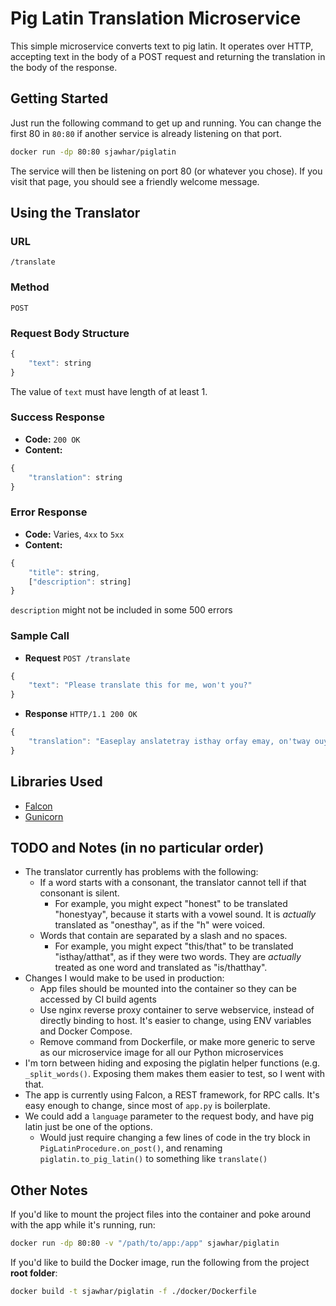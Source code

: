 # Pig Latin Translation Microservice
This simple microservice converts text to pig latin. It operates over HTTP, accepting text in the body of a POST request and returning the translation in the body of the response.

## Getting Started
Just run the following command to get up and running. You can change the first 80 in `80:80` if another service is already listening on that port.
```bash
docker run -dp 80:80 sjawhar/piglatin
```

The service will then be listening on port 80 (or whatever you chose). If you visit that page, you should see a friendly welcome message.

## Using the Translator
### URL
`/translate`

### Method 
`POST`

### Request Body Structure
```js
{
    "text": string
}
```
The value of `text` must have length of at least 1.

### Success Response
* **Code:** `200 OK`
* **Content:**
```js
{
    "translation": string
}
```

### Error Response
* **Code:** Varies, `4xx` to `5xx`
* **Content:**
```js
{
    "title": string,
    ["description": string]
}
```
`description` might not be included in some 500 errors

### Sample Call
* **Request**
`POST /translate`
```js
{
    "text": "Please translate this for me, won't you?"
}
```

* **Response**
`HTTP/1.1 200 OK`
```js
{
    "translation": "Easeplay anslatetray isthay orfay emay, on'tway ouyay?"
}
```

## Libraries Used
* [Falcon](https://falconframework.org/)
* [Gunicorn](http://gunicorn.org/)

## TODO and Notes (in no particular order)
* The translator currently has problems with the following:
    * If a word starts with a consonant, the translator cannot tell if that consonant is silent.
        - For example, you might expect "honest" to be translated "honestyay", because it starts with a vowel sound. It is _actually_ translated as "onesthay", as if the "h" were voiced.
    * Words that contain are separated by a slash and no spaces.
        - For example, you might expect "this/that" to be translated "isthay/atthat", as if they were two words. They are _actually_ treated as one word and translated as "is/thatthay".
* Changes I would make to be used in production:
    * App files should be mounted into the container so they can be accessed by CI build agents
    * Use nginx reverse proxy container to serve webservice, instead of directly binding to host. It's easier to change, using ENV variables and Docker Compose.
    * Remove command from Dockerfile, or make more generic to serve as our microservice image for all our Python microservices
* I'm torn between hiding and exposing the piglatin helper functions (e.g. `_split_words()`. Exposing them makes them easier to test, so I went with that.
* The app is currently using Falcon, a REST framework, for RPC calls. It's easy enough to change, since most of `app.py` is boilerplate.
* We could add a `language` parameter to the request body, and have pig latin just be one of the options.
    - Would just require changing a few lines of code in the try block in `PigLatinProcedure.on_post()`, and renaming `piglatin.to_pig_latin()` to something like `translate()`

## Other Notes
If you'd like to mount the project files into the container and poke around with the app while it's running, run:
```bash
docker run -dp 80:80 -v "/path/to/app:/app" sjawhar/piglatin
```

If you'd like to build the Docker image, run the following from the project **root folder**:
```bash
docker build -t sjawhar/piglatin -f ./docker/Dockerfile
```